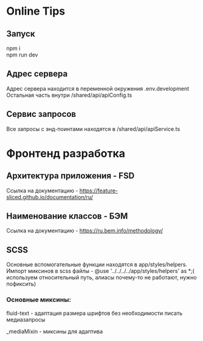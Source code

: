 # Online Tips

## Запуск 
npm i  
npm run dev

## Адрес сервера
Адрес сервера находится в переменной окружения .env.development
Остальная часть внутри  /shared/api/apiConfig.ts

## Сервис запросов 
Все запросы с энд-поинтами находятся в /shared/api/apiService.ts

# Фронтенд разработка

## Архитектура приложения - FSD
Ссылка на документацию - https://feature-sliced.github.io/documentation/ru/

## Наименование классов - БЭМ
Ссылка на документацию - https://ru.bem.info/methodology/

## SCSS
Основные вспомогательные функции находятся в app/styles/helpers.
Импорт миксинов в scss файлы - @use '../../../../app/styles/helpers' as *;( используем относительный путь, алиасы почему-то не работают, нужно пофиксить)

### Основные миксины:

fluid-text - адаптация размера шрифтов без необходимости писать медиазапросы

_mediaMixin - миксины для адаптива


